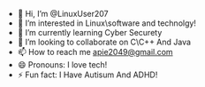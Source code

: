 - 👋 Hi, I’m @LinuxUser207
- 👀 I’m interested in Linux\software and technolgy!
- 🌱 I’m currently learning Cyber Securety
- 💞️ I’m looking to collaborate on C\C++ And Java
- 📫 How to reach me apie2049@gmail.com
- 😄 Pronouns: I love tech!
- ⚡ Fun fact: I Have Autisum And ADHD!

<!---
LinuxUser207/LinuxUser207 is a ✨ special ✨ repository because its `README.md` (this file) appears on your GitHub profile.
You can click the Preview link to take a look at your changes.
--->
